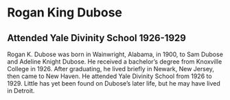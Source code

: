 # Rogan King Dubose
## Attended Yale Divinity School 1926-1929
Rogan K. Dubose was born in Wainwright, Alabama, in 1900, to Sam Dubose and Adeline Knight Dubose. He received a bachelor’s degree from Knoxville College in 1926. After graduating, he lived briefly in Newark, New Jersey, then came to New Haven. He attended Yale Divinity School from 1926 to 1929. Little has yet been found on Dubose’s later life, but he may have lived in Detroit.
